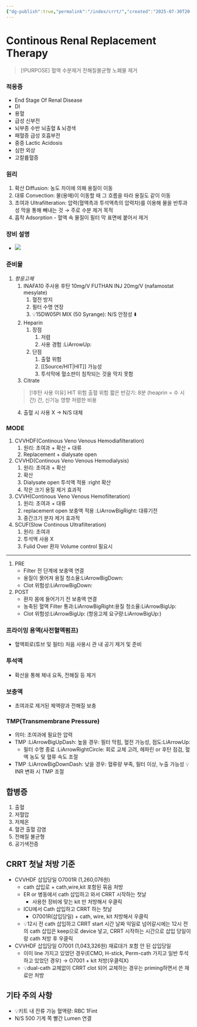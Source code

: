 ```yaml
---
{"dg-publish":true,"permalink":"/index/crrt/","created":"2025-07-30T20:35:38.670+09:00","updated":"2025-08-21T21:43:32.676+09:00"}
---
```


# Continous Renal Replacement Therapy
>[!PURPOSE]
>혈액 수분제거
>전해질불균형
>노폐물 제거
### 적응증
- End Stage Of Renal Disease
- DI
- 용혈
- 급성 신부전
- 뇌부종 수반 뇌출혈 & 뇌경색
- 패혈증 급성 호흡부전
- 중증 Lactic Acidosis
- 심한 외상 
- 고칼륨혈증
### 원리
1. 확산 Diffusion: 농도 차이에 의해 용질이 이동
2. 대류 Convection: 물(용매)이 이동할 때 그 흐름을 따라 용질도 같이 이동
3. 초여과 Ultrafilteration: 압력(혈액측과 투석액측의 압력차)를 이용해 물을 반투과성 막을 통해 빼내는 것 → 주로 수분 제거 목적
4. 흡착 Adsorption - 혈액 속 물질이 필터 막 표면에 붙어서 제거
### 장비 설명 
- ![](https://blog.naver.com/rudghkdmlqkd/223978387087?photoView=0)

### 준비물
1. *항응고제*
	1. INAFA10 주사용 후탄 10mg/V FUTHAN INJ 20mg/V (nafamostat mesylate)
		1. 혈전 방지
		2. 필터 수명 연장
		3. 💡15DW05PI MIX (50 Syrange): N/S 안정성 ⬇️
	2. Heparin
		1. 장점
			1. 저렴
			2. 사용 경험 :LiArrowUp:
		2. 단점
			1. 출혈 위험
			2. [[Source/HIT\|HIT]] 가능성 
			3. 투석막에 혈소판이 침착되는 것을 막지 못함 
	3. Citrate
	>[!후탄 사용 이유]
	> HIT 위험
	> 출혈 위험 
	> 짧은 반감기: 8분 (heaprin = 수 시간)
	> 간, 신기능 영향
	> 저렴한 비용 
	4. 출혈 시 사용 X -> N/S 대체
### MODE
1. CVVHDF(Continous Veno Venous Hemodiafilteration)
	1. 원리: 초여과 + 확산 + 대류
	2. Replacement + dialysate open 
2. CVVHD(Continous Veno Venous Hemodialysis)
	1. 원리: 초여과 + 확산 
	2. 확산
	3. Dialysate open 투석액 적용 :right  확산
	4. 작은 크기 용질 제거 효과적
3. CVVH(Continous Veno Venous Hemofilteration)
	1. 원리: 초여과 + 대류
	2. replacement open 보충액 적용 :LiArrowBigRight: 대류기전
	3. 중간크기 분자 제거 효과적
4. SCUF(Slow Continous Ultrafilteration)
	1. 원리: 초여과
	2. 투석액 사용 X
	3. Fulid Over 환자 Volume control 필요시
--- 
1. PRE
	- Filter 전 단계에 보충액 연결
	- 용질이 묽어져 용질 청소율:LiArrowBigDown:
	- Clot 위험성:LiArrowBigDown:
2. POST
	- 환자 몸에 들어가기 전 보충액 연결
	- 농축된 혈액 Filter 통과:LiArrowBigRight:용질 청소율:LiArrowBigUp:
	- Clot 위험성:LiArrowBigUp: (항응고제 요구량:LiArrowBigUp:)
### 프라이밍 용액(사전혈액펌프)
- 혈액회로(튜브 및 필터) 처음 사용시 관 내 공기 제거 및 준비 
### 투석액
- 확산을 통해 체내 요독, 전해질 등 제거 
### 보충액
- 초여과로 제거된 체액량과 전해질 보충 
### TMP(Transmembrane Pressure)
- 의미: 초여과에 필요한 압력
- TMP :LiArrowBigUpDash: 높을 경우: 필터 막힘, 혈전 가능성, 점도:LiArrowUp:
	- 필터 수명 종료 :LiArrowRightCircle: 회로 교체 고려, 헤파린 or 후탄 점검, 혈액 농도 및 혈류 속도 조절
- TMP :LiArrowBigDownDash: 낮을 경우: 혈류량 부족, 필터 이상, 누출 가능성 
💡INR 변화 시 TMP 조절 
## 합병증
1. 출혈
2. 저혈압
3. 저체온
4. 혈관 출혈 감염
5. 전해질 불균형
6. 공기색전증
## CRRT 첫날 처방 기준
- CVVHDF 삽입당일 O7001R (1,260,076원)
	- cath 삽입로 + cath,wire,kit 포함된 묶음 처방
	- ER or 병동에서 cath 삽입하고 와서 CRRT 시작하는 첫날 
		- 사용한 장비에 맞는 kit 만 처방해서 우클릭
	- ICU에서 Cath 삽입하고 CRRT 하는 첫날 
		- O7001R(삽입당일) + cath, wire, kit 처방해서 우클릭
	- 💡12시 전 cath 삽입하고 CRRT start 시간 날짜 익일로 넘어갈시에는 12시 전의 cath 삽입은 keep으로 device 넣고, CRRT 시작하는 시간으로 삽입 당일이랑 cath 처방 후 우클릭
- CVVHDF 삽입당일 O7001 (1,043,326원) 재료대가 포함 안 된 삽입당일
	- 이미 line 가지고 있었던 경우(ECMO, H-stick, Perm-cath 가지고 일반 투석 하고 있었던 경우) → O7001 + kit 처방(우클릭X)
	- 💡dual-cath 교체없이 CRRT clot 되어 교체하는 경우는 priming하면서 쓴 재료만 처방 

## 기타 주의 사항
- 💡키트 내 잔류 가능 혈액량: RBC 1Fint 
- N/S 500 기계 쪽 빨간 Lumen 연결
